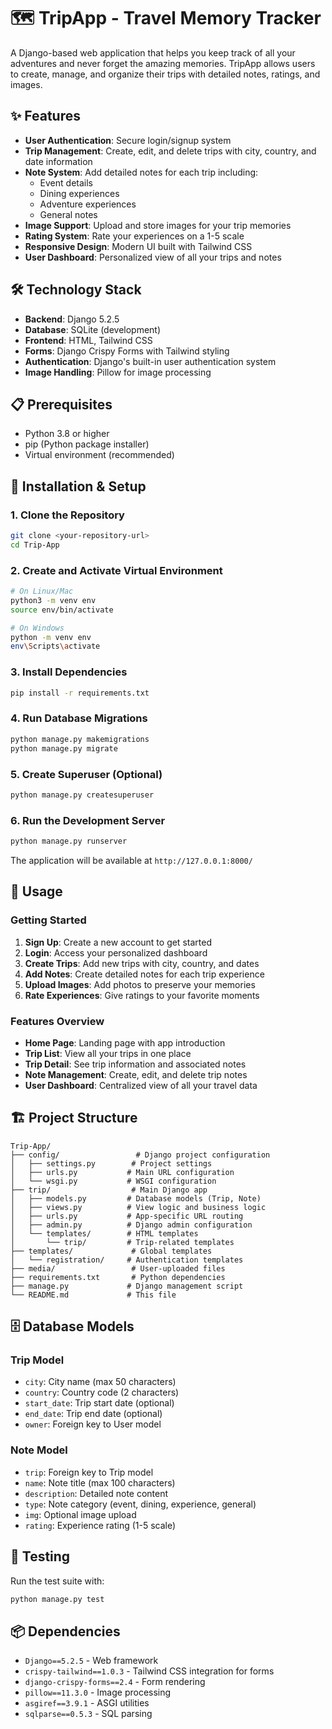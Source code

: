 # 🗺️ TripApp - Travel Memory Tracker

A Django-based web application that helps you keep track of all your adventures and never forget the amazing memories. TripApp allows users to create, manage, and organize their trips with detailed notes, ratings, and images.

## ✨ Features

- **User Authentication**: Secure login/signup system
- **Trip Management**: Create, edit, and delete trips with city, country, and date information
- **Note System**: Add detailed notes for each trip including:
  - Event details
  - Dining experiences
  - Adventure experiences
  - General notes
- **Image Support**: Upload and store images for your trip memories
- **Rating System**: Rate your experiences on a 1-5 scale
- **Responsive Design**: Modern UI built with Tailwind CSS
- **User Dashboard**: Personalized view of all your trips and notes

## 🛠️ Technology Stack

- **Backend**: Django 5.2.5
- **Database**: SQLite (development)
- **Frontend**: HTML, Tailwind CSS
- **Forms**: Django Crispy Forms with Tailwind styling
- **Authentication**: Django's built-in user authentication system
- **Image Handling**: Pillow for image processing

## 📋 Prerequisites

- Python 3.8 or higher
- pip (Python package installer)
- Virtual environment (recommended)

## 🚀 Installation & Setup

### 1. Clone the Repository
```bash
git clone <your-repository-url>
cd Trip-App
```

### 2. Create and Activate Virtual Environment
```bash
# On Linux/Mac
python3 -m venv env
source env/bin/activate

# On Windows
python -m venv env
env\Scripts\activate
```

### 3. Install Dependencies
```bash
pip install -r requirements.txt
```

### 4. Run Database Migrations
```bash
python manage.py makemigrations
python manage.py migrate
```

### 5. Create Superuser (Optional)
```bash
python manage.py createsuperuser
```

### 6. Run the Development Server
```bash
python manage.py runserver
```

The application will be available at `http://127.0.0.1:8000/`

## 📱 Usage

### Getting Started
1. **Sign Up**: Create a new account to get started
2. **Login**: Access your personalized dashboard
3. **Create Trips**: Add new trips with city, country, and dates
4. **Add Notes**: Create detailed notes for each trip experience
5. **Upload Images**: Add photos to preserve your memories
6. **Rate Experiences**: Give ratings to your favorite moments

### Features Overview
- **Home Page**: Landing page with app introduction
- **Trip List**: View all your trips in one place
- **Trip Detail**: See trip information and associated notes
- **Note Management**: Create, edit, and delete trip notes
- **User Dashboard**: Centralized view of all your travel data

## 🏗️ Project Structure

```
Trip-App/
├── config/                 # Django project configuration
│   ├── settings.py        # Project settings
│   ├── urls.py           # Main URL configuration
│   └── wsgi.py           # WSGI configuration
├── trip/                  # Main Django app
│   ├── models.py         # Database models (Trip, Note)
│   ├── views.py          # View logic and business logic
│   ├── urls.py           # App-specific URL routing
│   ├── admin.py          # Django admin configuration
│   └── templates/        # HTML templates
│       └── trip/         # Trip-related templates
├── templates/             # Global templates
│   └── registration/     # Authentication templates
├── media/                 # User-uploaded files
├── requirements.txt       # Python dependencies
├── manage.py             # Django management script
└── README.md             # This file
```

## 🗄️ Database Models

### Trip Model
- `city`: City name (max 50 characters)
- `country`: Country code (2 characters)
- `start_date`: Trip start date (optional)
- `end_date`: Trip end date (optional)
- `owner`: Foreign key to User model

### Note Model
- `trip`: Foreign key to Trip model
- `name`: Note title (max 100 characters)
- `description`: Detailed note content
- `type`: Note category (event, dining, experience, general)
- `img`: Optional image upload
- `rating`: Experience rating (1-5 scale)

## 🧪 Testing

Run the test suite with:
```bash
python manage.py test
```

## 📦 Dependencies

- `Django==5.2.5` - Web framework
- `crispy-tailwind==1.0.3` - Tailwind CSS integration for forms
- `django-crispy-forms==2.4` - Form rendering
- `pillow==11.3.0` - Image processing
- `asgiref==3.9.1` - ASGI utilities
- `sqlparse==0.5.3` - SQL parsing